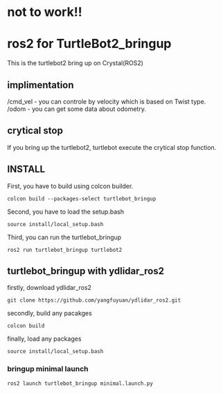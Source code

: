 # not to work!!
# ros2 for TurtleBot2_bringup
This is the turtlebot2 bring up on Crystal(ROS2)

## implimentation
 /cmd_vel - you can controle by velocity which is based on Twist type.  
 /odom    - you can get some data about odometry.
 
## crytical stop
 If you bring up the turtlebot2, turtlebot execute the crytical stop function.

## INSTALL
 First, you have to build using colcon builder.

 ```
 colcon build --packages-select turtlebot_bringup
 ```

 Second, you have to load the setup.bash

 ```
 source install/local_setup.bash
 ```

 Third, you can run the turtlebot_bringup

 ```
 ros2 run turtlebot_bringup turtlebot2
 ```

## turtlebot_bringup with ydlidar_ros2
 firstly, download ydlidar_ros2
 ```
 git clone https://github.com/yangfuyuan/ydlidar_ros2.git
 ```

 secondly, build any pacakges
 ```
 colcon build
 ```
 
 finally, load any packages
 ```
 source install/local_setup.bash
 ```

### bringup minimal launch
 ```
 ros2 launch turtlebot_bringup minimal.launch.py
 ```
